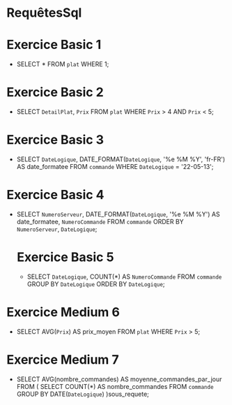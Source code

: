 # RequêtesSql

# Exercice Basic 1
- SELECT * FROM `plat` WHERE 1;
  
# Exercice Basic 2
- SELECT `DetailPlat`, `Prix` FROM `plat` WHERE `Prix` > 4 AND `Prix` < 5;
  
# Exercice Basic 3
- SELECT `DateLogique`, DATE_FORMAT(`DateLogique`, '%e %M %Y', 'fr-FR') AS date_formatee
FROM `commande` WHERE `DateLogique` = '22-05-13';

# Exercice Basic 4
- SELECT
    `NumeroServeur`,
    DATE_FORMAT(`DateLogique`, '%e %M %Y') AS date_formatee,
    `NumeroCommande`
FROM
    `commande`
ORDER BY
    `NumeroServeur`,
    `DateLogique`;
  
  # Exercice Basic 5
  - SELECT `DateLogique`, COUNT(*) AS `NumeroCommande`
FROM `commande`
GROUP BY `DateLogique`
ORDER BY `DateLogique`;

# Exercice Medium 6
- SELECT AVG(`Prix`) AS prix_moyen
FROM `plat`
WHERE `Prix` > 5;

# Exercice Medium 7
- SELECT AVG(nombre_commandes) AS moyenne_commandes_par_jour
FROM (
    SELECT COUNT(*) AS nombre_commandes
    FROM `commande`
    GROUP BY DATE(`DateLogique`) 
)sous_requete;


  
